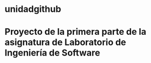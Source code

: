# unidadgithub
# Proyecto de la primera parte de la asignatura de Laboratorio de Ingeniería de Software
